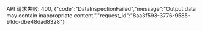 API 请求失败: 400, {"code":"DataInspectionFailed","message":"Output data may contain inappropriate content.","request_id":"8aa3f593-3776-9585-91dc-dbe48dad8328"}